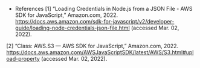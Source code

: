 - References
[1] “Loading Credentials in Node.js from a JSON File - AWS SDK for JavaScript,” Amazon.com, 2022. https://docs.aws.amazon.com/sdk-for-javascript/v2/developer-guide/loading-node-credentials-json-file.html (accessed Mar. 02, 2022).

[2] “Class: AWS.S3 — AWS SDK for JavaScript,” Amazon.com, 2022. https://docs.aws.amazon.com/AWSJavaScriptSDK/latest/AWS/S3.html#upload-property (accessed Mar. 02, 2022).
‌

‌